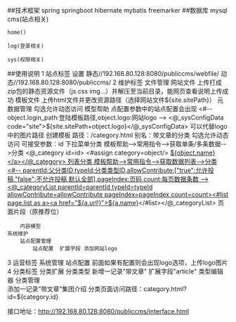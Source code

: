 ##技术框架
spring
springboot
hibernate
mybatis
freemarker
##数据库
mysql
    cms(站点相关)
        
    home()
        
    log(登录相关)
        
    sys(权限相关)
        
##使用说明
1 站点标签 设置 静态//192.168.80.128:8080/publiccms/webfile/ 动态//192.168.80.128:8080/publiccms/
2 维护标签
    文件管理 
        网站文件 上传打成zip包的静态资源文件（js css img...）并解压至当前目录，能网页查看说明上传成功
        模板文件 上传html文件并更改资源路径（选择网站文件${site.sitePath}）
            元数据管理 勾选允许动态访问
            模型帮助 点配置参数中的站点配置会出现
                    <#-- object.login_path:登陆模板路径,object.logo:网站logo -->
                    <@_sysConfigData code="site">${site.sitePath+object.logo}</@_sysConfigData>
                    可以代替logo中的图片路径
            创建模板 路径：/category.html 别名：带文章的分类 勾选允许动态访问 可接受参数：id
                下拉菜单分类 模板帮助-->常用指令-->获取单条/多条数据-->分类 
                <@_category id=id>
                <#assign category=object/> 
                <a href="${object.url!}">${object.name}</a></@_category>
                列表分类 模板帮助-->常用指令-->获取数据列表-->分类 
                <#-- parentId:父分类ID,typeId:分类类型ID,allowContribute:["true":允许投稿,"false":不允许投稿,默认全部],pageIndex:页码,count:每页数据条数 -->
                <@_categoryList parentId=parentId typeId=typeId allowContribute=allowContribute pageIndex=pageIndex count=count><#list page.list as a><a href="${a.url!}">${a.name}</a></#list></@_categoryList>
            页面片段（原推荐位）
            
        内容模型
    系统维护    
        站点配置管理 
            站点配置  扩展字段 添加网站logo
3 运营标签
    系统管理
        站点配置 前面如果有配置则会出现logo选项，上传logo图片
4 分类标签
    分类扩展
        分类类型 新增一记录"带文章" 扩展字段"article" 类型编辑器
    分类管理  
        添加一记录“带文章”集团介绍 分类页面访问路径：category.html?id=${category.id}
        
    
接口地址：http://192.168.80.128:8080/publiccms/interface.html
    

##

##

##

##

##

##

##


